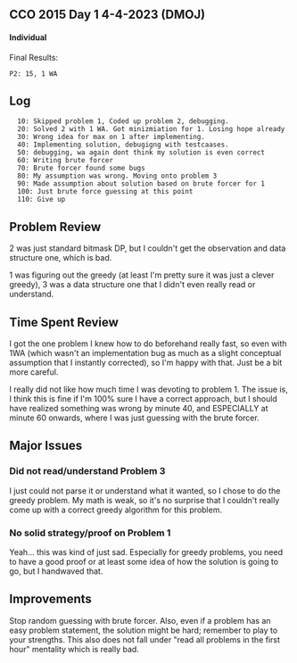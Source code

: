 ## CCO 2015 Day 1 4-4-2023 (DMOJ)
#### Individual
Final Results:
```
P2: 15, 1 WA
```

## Log

```
  10: Skipped problem 1, Coded up problem 2, debugging.
  20: Solved 2 with 1 WA. Got minizmiation for 1. Losing hope already
  30: Wrong idea for max on 1 after implementing.
  40: Implementing solution, debugigng with testcaases.
  50: debugging, wa again dont think my solution is even correct
  60: Writing brute forcer
  70: Brute forcer found some bugs
  80: My assumption was wrong. Moving onto problem 3
  90: Made assumption about solution based on brute forcer for 1
  100: Just brute force guessing at this point
  110: Give up
```

## Problem Review

2 was just standard bitmask DP, but I couldn't get the observation and data structure one, which is bad.

1 was figuring out the greedy (at least I'm pretty sure it was just a clever greedy), 3 was a data structure one that I didn't even really read or understand.

## Time Spent Review

I got the one problem I knew how to do beforehand really fast, so even with 1WA (which wasn't an implementation bug as much as a slight conceptual assumption that I instantly corrected), so I'm happy with that. Just be a bit more careful.

I really did not like how much time I was devoting to problem 1. The issue is, I think this is fine if I'm 100% sure I have a correct approach, but I should have realized something was wrong by minute 40, and ESPECIALLY at minute 60 onwards, where I was just guessing with the brute forcer.

## Major Issues

### Did not read/understand Problem 3

I just could not parse it or understand what it wanted, so I chose to do the greedy problem. My math is weak, so it's no surprise that I couldn't really come up with a correct greedy algorithm for this problem.

### No solid strategy/proof on Problem 1

Yeah... this was kind of just sad. Especially for greedy problems, you need to have a good proof or at least some idea of how the solution is going to go, but I handwaved that.

## Improvements

Stop random guessing with brute forcer. Also, even if a problem has an easy problem statement, the solution might be hard; remember to play to your strengths. This also does not fall under "read all problems in the first hour" mentality which is really bad.
